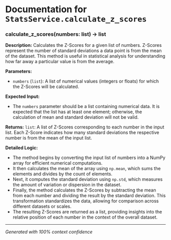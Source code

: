 # Documentation for `StatsService.calculate_z_scores`

### calculate_z_scores(numbers: list) -> list

**Description:**
Calculates the Z-Scores for a given list of numbers. Z-Scores represent the number of standard deviations a data point is from the mean of the dataset. This method is useful in statistical analysis for understanding how far away a particular value is from the average.

**Parameters:**
- `numbers` (`list`): A list of numerical values (integers or floats) for which the Z-Scores will be calculated.

**Expected Input:**
- The `numbers` parameter should be a list containing numerical data. It is expected that the list has at least one element; otherwise, the calculation of mean and standard deviation will not be valid.

**Returns:**
`list`: A list of Z-Scores corresponding to each number in the input list. Each Z-Score indicates how many standard deviations the respective number is from the mean of the input list.

**Detailed Logic:**
- The method begins by converting the input list of numbers into a NumPy array for efficient numerical computations.
- It then calculates the mean of the array using `np.mean`, which sums the elements and divides by the count of elements.
- Next, it computes the standard deviation using `np.std`, which measures the amount of variation or dispersion in the dataset.
- Finally, the method calculates the Z-Scores by subtracting the mean from each number and dividing the result by the standard deviation. This transformation standardizes the data, allowing for comparison across different datasets or scales.
- The resulting Z-Scores are returned as a list, providing insights into the relative position of each number in the context of the overall dataset.

---
*Generated with 100% context confidence*
